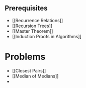 ## Prerequisites 
- [[Recurrence Relations]]
- [[Recursion Trees]]
- [[Master Theorem]]
-  [[Induction Proofs in Algorithms]]

# Problems 
- [[Closest Pairs]]
- [[Median of Medians]]
- 